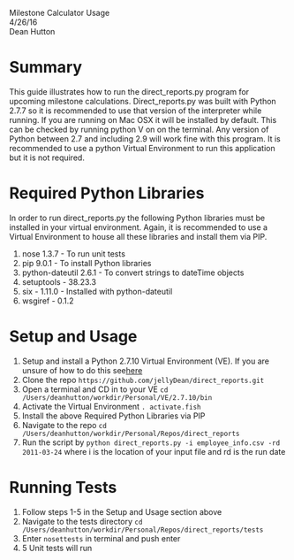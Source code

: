 Milestone Calculator Usage <br /> 
4/26/16 <br />
Dean Hutton <br />

# Summary
This guide illustrates how to run the direct_reports.py program for upcoming milestone calculations. 
Direct_reports.py was built with Python 2.7.7 so it is recommended to use that version of the interpreter 
while running. If you are running on Mac OSX it will be installed by default. This can be checked by running 
python ­V on on the terminal. Any version of Python between 2.7 and including 2.9 will work fine with this program.
It is recommended to use a python Virtual Environment to run this application but it is not required.

# Required Python Libraries
In order to run direct_reports.py the following Python libraries must be installed in your virtual environment. Again,
it is recommended to use a Virtual Environment to house all these libraries and install them via PIP. 

1. nose 1.3.7 - To run unit tests
2. pip 9.0.1 - To install Python libraries
3. python-dateutil 2.6.1 - To convert strings to dateTime objects
4. setuptools - 38.23.3
5. six - 1.11.0 - Installed with python-dateutil
6. wsgiref - 0.1.2


# Setup and Usage
1. Setup and install a Python 2.7.10 Virtual Environment (VE). If you are unsure of how to do this see[here](http://www.pythonforbeginners.com/basics/how-to-use-python-virtualenv) 
2. Clone the repo ``` https://github.com/jellyDean/direct_reports.git ```
3. Open a terminal and CD in to your VE ``` cd /Users/deanhutton/workdir/Personal/VE/2.7.10/bin ```  
4. Activate the Virtual Environment ``` . activate.fish ```
5. Install the above Required Python Libraries via PIP
6. Navigate to the repo ``` cd /Users/deanhutton/workdir/Personal/Repos/direct_reports ```
7. Run the script by ``` python direct_reports.py -i employee_info.csv -rd 2011-03-24 ``` where ­i is the location of your input file and ­rd is the run date


# Running Tests
1. Follow steps 1-5 in the Setup and Usage section above
2. Navigate to the tests directory ``` cd /Users/deanhutton/workdir/Personal/Repos/direct_reports/tests ```
3. Enter ``` nosettests ``` in terminal and push enter
4. 5 Unit tests will run